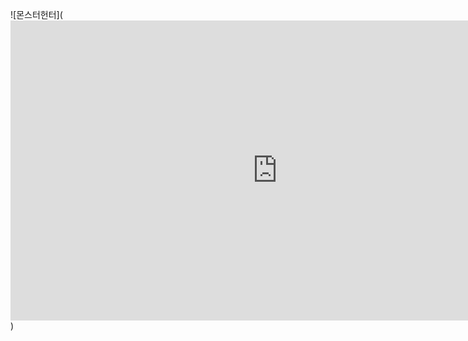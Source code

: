 ![몬스터헌터](<iframe width="854" height="480" src="https://www.youtube.com/embed/JkFO40NWl14" frameborder="0" allow="autoplay; encrypted-media" allowfullscreen></iframe>)
